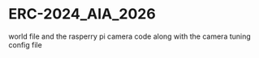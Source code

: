# ERC-2024_AIA_2026

world file and the rasperry pi camera code along with the camera tuning config file
